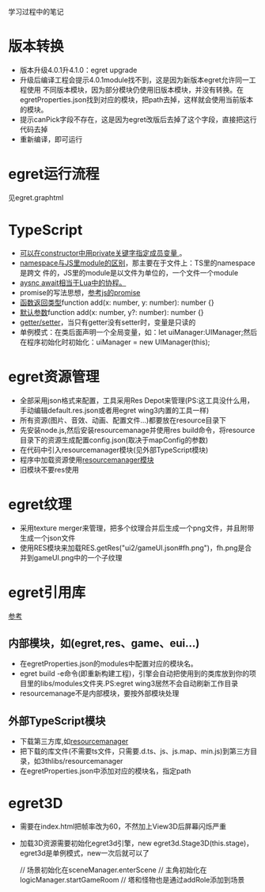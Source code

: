 学习过程中的笔记

# 版本转换
* 版本升级4.0.1升4.1.0：egret upgrade
* 升级后编译工程会提示4.0.1module找不到，这是因为新版本egret允许同一工程使用
  不同版本模块，因为部分模块仍使用旧版本模块，并没有转换。在egretProperties.json找到对应的模块，把path去掉，这样就会使用当前版本的模块。
* 提示canPick字段不存在，这是因为egret改版后去掉了这个字段，直接把这行代码去掉
* 重新编译，即可运行

# egret运行流程
见egret.graphtml

# TypeScript
* [可以在constructor中用private关键字指定成员变量
  ](https://www.stevefenton.co.uk/2013/04/stop-manually-assigning-typescript-constructor-parameters/)。
* [namespace与JS里module的区别](http://www.idom.me/articles/838.html)，那主要在于文件上：TS里的namespace是跨文
  件的，JS里的module是以文件为单位的，一个文件一个module
* [aysnc await相当于Lua中的协程。](https://basarat.gitbooks.io/typescript/content/docs/async-await.html)
* promise的写法思想，[参考js的promise](http://javascript.ruanyifeng.com/advanced/promise.html)
* [函数返回类型](https://www.typescriptlang.org/docs/handbook/functions.html)function add(x: number, y: number): number {}
* [默认参数](https://www.typescriptlang.org/docs/handbook/functions.html)function add(x: number, y?: number): number {}
* [getter/setter](http://www.typescriptlang.org/docs/handbook/classes.html)，当只有getter没有setter时，变量是只读的
* 单例模式：在类后面声明一个全局变量，如：let uiManager:UIManager;然后在程序初始化时初始化：uiManager = new UIManager(this);

# egret资源管理
* 全部采用json格式来配置，工具采用Res Depot来管理(PS:这工具没什么用，手动编辑default.res.json或者用egret wing3内置的工具一样)
* 所有资源(图片、音效、动画、配置文件...)都要放在resource目录下
* 先安装node.js,然后安装resourcemanage并使用res build命令，将resource目录下的资源生成配置config.json(取决于mapConfig的参数)
* 在代码中引入resourcemanager模块(见外部TypeScript模块)
* 程序中加载资源使用[resourcemanager模块](http://developer.egret.com/cn/doc/index/extension/RES/newres/index.html)
* 旧模块不要res使用

# egret纹理
* 采用texture merger来管理，把多个纹理合并后生成一个png文件，并且附带生成一个json文件
* 使用RES模块来加载RES.getRes("ui2/gameUI.json#fh.png")，fh.png是合并到gameUI.png中的一个子纹理

# egret引用库
[参考](http://edn.egret.com/cn/article/index/id/172)
## 内部模块，如(egret,res、game、eui...)
* 在egretProperties.json的modules中配置对应的模块名。
* egret build -e命令(即重新构建工程)，引擎会自动把使用到的类库放到你的项目里的libs/modules文件夹.PS:egret wing3居然不会自动刷新工作目录
* resourcemanage不是内部模块，要按外部模块处理
## 外部TypeScript模块
* 下载第三方库,如[resourcemanager](https://github.com/egret-labs/resourcemanager)
* 把下载的库文件(不需要ts文件，只需要.d.ts、js、js.map、min.js)到第三方目录，如3thlibs/resourcemanager
* 在egretProperties.json中添加对应的模块名，指定path

# egret3D
* 需要在index.html把帧率改为60，不然加上View3D后屏幕闪烁严重
* 加载3D资源需要初始化egret3d引擎，new egret3d.Stage3D(this.stage)，egret3d是单例模式，new一次后就可以了



    // 场景初始化在sceneManager.enterScene
    // 主角初始化在logicManager.startGameRoom
    // 塔和怪物也是通过addRole添加到场景